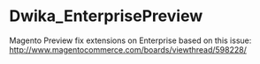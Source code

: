 Dwika_EnterprisePreview
=======================

Magento Preview fix extensions on Enterprise based on this issue:
http://www.magentocommerce.com/boards/viewthread/598228/
